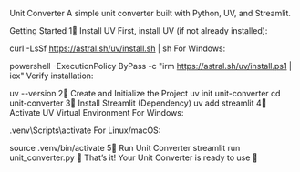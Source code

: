 Unit Converter
A simple unit converter built with Python, UV, and Streamlit.

Getting Started
1⃣ Install UV
First, install UV (if not already installed):

curl -LsSf https://astral.sh/uv/install.sh | sh
For Windows:

powershell -ExecutionPolicy ByPass -c "irm https://astral.sh/uv/install.ps1 | iex"
Verify installation:

uv --version
2⃣ Create and Initialize the Project
uv init unit-converter
cd unit-converter
3⃣ Install Streamlit (Dependency)
uv add streamlit
4⃣ Activate UV Virtual Environment
For Windows:

.venv\Scripts\activate
For Linux/macOS:

source .venv/bin/activate
5⃣ Run Unit Converter
streamlit run unit_converter.py
🎉 That’s it! Your Unit Converter is ready to use 🚀